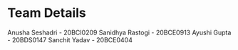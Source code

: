 # Team Details

Anusha Seshadri - 20BCI0209
Sanidhya Rastogi - 20BCE0913
Ayushi Gupta - 20BDS0147
Sanchit Yadav - 20BCE0404


